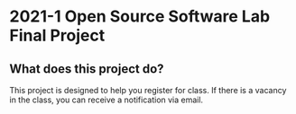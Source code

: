 # 2021-1 Open Source Software Lab Final Project

## What does this project do?
This project is designed to help you register for class.
If there is a vacancy in the class, you can receive a notification via email.
